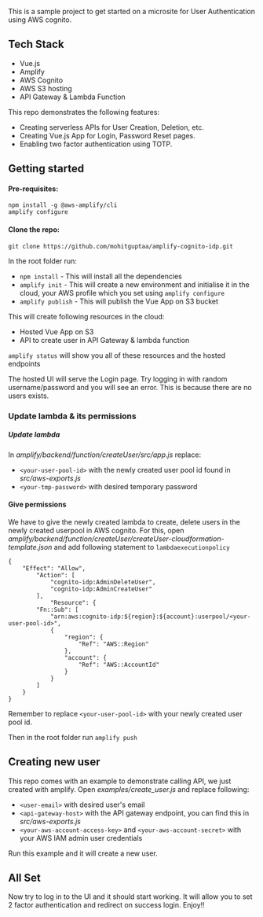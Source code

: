 This is a sample project to get started on a microsite for User Authentication using AWS cognito.

Tech Stack
----------

* Vue.js
* Amplify
* AWS Cognito
* AWS S3 hosting
* API Gateway & Lambda Function

This repo demonstrates the following features:
* Creating serverless APIs for User Creation, Deletion, etc.
* Creating Vue.js App for Login, Password Reset pages.
* Enabling two factor authentication using TOTP.

Getting started
--------------

#### Pre-requisites:
```
npm install -g @aws-amplify/cli
amplify configure
```

#### Clone the repo:
```
git clone https://github.com/mohitguptaa/amplify-cognito-idp.git
```

In the root folder run:
* `npm install` - This will install all the dependencies
*  `amplify init` - This will create a new environment and initialise it in the cloud, your AWS profile which you set using `amplify configure`
* `amplify publish` - This will publish the Vue App on S3 bucket


This will create following resources in the cloud:
* Hosted Vue App on S3
* API to create user in API Gateway & lambda function

`amplify status` will show you all of these resources and the hosted endpoints

The hosted UI will serve the Login page. Try logging in with random username/password and you will see an error. This is because there are no users exists.

### Update lambda & its permissions
##### Update lambda
In _amplify/backend/function/createUser/src/app.js_ replace:
* `<your-user-pool-id>` with the newly created user pool id found in _src/aws-exports.js_
*  `<your-tmp-password>` with desired temporary password

#### Give permissions
We have to give the newly created lambda to create, delete users in the newly created userpool in AWS cognito. For this, open _amplify/backend/function/createUser/createUser-cloudformation-template.json_ and add following statement to `lambdaexecutionpolicy`

```
{
    "Effect": "Allow",
        "Action": [
            "cognito-idp:AdminDeleteUser",
            "cognito-idp:AdminCreateUser"
        ],
            "Resource": {
        "Fn::Sub": [
            "arn:aws:cognito-idp:${region}:${account}:userpool/<your-user-pool-id>",
            {
                "region": {
                    "Ref": "AWS::Region"
                },
                "account": {
                    "Ref": "AWS::AccountId"
                }
            }
        ]
    }
}
```

Remember to replace `<your-user-pool-id>` with your newly created user pool id.

Then in the root folder run `amplify push`

Creating new user
-------

This repo comes with an example to demonstrate calling API, we just created with amplify. Open _examples/create_user.js_ and replace following:
* `<user-email>` with desired user's email
* `<api-gateway-host>` with the API gateway endpoint, you can find this in _src/aws-exports.js_
* `<your-aws-account-access-key>` and `<your-aws-account-secret>` with your AWS IAM admin user credentials

Run this example and it will create a new user.

All Set
---------

Now try to log in to the UI and it should start working. It will allow you to set 2 factor authentication and redirect on success login. Enjoy!!



